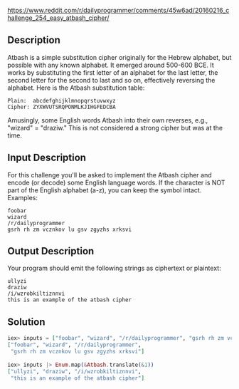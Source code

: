 https://www.reddit.com/r/dailyprogrammer/comments/45w6ad/20160216_challenge_254_easy_atbash_cipher/

## Description
Atbash is a simple substitution cipher originally for the Hebrew alphabet, but possible with any known alphabet. It emerged around 500-600 BCE. It works by substituting the first letter of an alphabet for the last letter, the second letter for the second to last and so on, effectively reversing the alphabet. Here is the Atbash substitution table:
```
Plain:  abcdefghijklmnopqrstuvwxyz
Cipher: ZYXWVUTSRQPONMLKJIHGFEDCBA
```
Amusingly, some English words Atbash into their own reverses, e.g., "wizard" = "draziw."
This is not considered a strong cipher but was at the time.

## Input Description
For this challenge you'll be asked to implement the Atbash cipher and encode (or decode) some English language words. If the character is NOT part of the English alphabet (a-z), you can keep the symbol intact. Examples:

```
foobar
wizard
/r/dailyprogrammer
gsrh rh zm vcznkov lu gsv zgyzhs xrksvi
```

## Output Description
Your program should emit the following strings as ciphertext or plaintext:
```
ullyzi
draziw
/i/wzrobkiltiznnvi
this is an example of the atbash cipher
```

## Solution

```elixir
iex> inputs = ["foobar", "wizard", "/r/dailyprogrammer", "gsrh rh zm vcznkov lu gsv zgyzhs xrksvi"]
["foobar", "wizard", "/r/dailyprogrammer",
 "gsrh rh zm vcznkov lu gsv zgyzhs xrksvi"]
 
iex> inputs |> Enum.map(&Atbash.translate(&1))
["ullyzi", "draziw", "/i/wzrobkiltiznnvi",
 "this is an example of the atbash cipher"]
```
